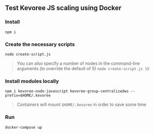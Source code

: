 ## Test Kevoree JS scaling using Docker

### Install
```
npm i
```

### Create the necessary scripts
```
node create-script.js
```

> You can also specify a number of nodes in the command-line arguments (to override the default of 5)
> `node create-script.js 15`

### Install modules locally
```
npm i kevoree-node-javascript kevoree-group-centralizedws --prefix=$HOME/.kevoree
```

> Containers will mount `$HOME/.kevoree` in order to save some time


### Run
```
docker-compose up
```
